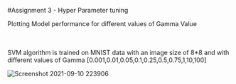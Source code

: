 #Assignment 3 - Hyper Parameter tuning

Plotting Model performance for different values of Gamma Value

<br/><br/>
SVM algorithm is trained on MNIST data with an image size of 8*8 and with different values of Gamma [0.001,0.01,0.05,0.1,0.25,0.5,0.75,1,10,100]

![Screenshot 2021-09-10 223906](https://user-images.githubusercontent.com/67168573/132891680-9ae019b1-0808-4da6-b6b2-b653f7fa9361.png)
